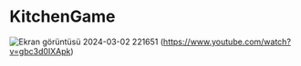 # KitchenGame

![Ekran görüntüsü 2024-03-02 221651](https://github.com/sefa1klc/KitchenGame/assets/79375624/d779a3c6-0575-4896-8bd4-f8928f6fcb17)
(https://www.youtube.com/watch?v=gbc3d0IXApk)
